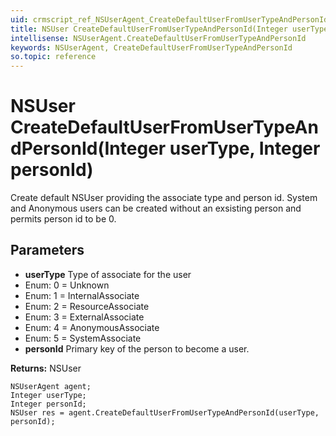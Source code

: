```yaml
---
uid: crmscript_ref_NSUserAgent_CreateDefaultUserFromUserTypeAndPersonId
title: NSUser CreateDefaultUserFromUserTypeAndPersonId(Integer userType, Integer personId)
intellisense: NSUserAgent.CreateDefaultUserFromUserTypeAndPersonId
keywords: NSUserAgent, CreateDefaultUserFromUserTypeAndPersonId
so.topic: reference
---
```


# NSUser CreateDefaultUserFromUserTypeAndPersonId(Integer userType, Integer personId)

Create default NSUser providing the associate type and person id.  System and Anonymous users can be created without an exsisting person and permits person id to be 0.

## Parameters

* **userType** Type of associate for the user
* Enum: 0 = Unknown 
* Enum: 1 = InternalAssociate 
* Enum: 2 = ResourceAssociate 
* Enum: 3 = ExternalAssociate 
* Enum: 4 = AnonymousAssociate 
* Enum: 5 = SystemAssociate 
* **personId** Primary key of the person to become a user.

**Returns:** NSUser

```crmscript
NSUserAgent agent;
Integer userType;
Integer personId;
NSUser res = agent.CreateDefaultUserFromUserTypeAndPersonId(userType, personId);
```

